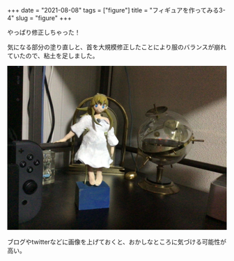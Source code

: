 +++
date = "2021-08-08"
tags = ["figure"]
title = "フィギュアを作ってみる3-4"
slug = "figure"
+++

やっぱり修正しちゃった！

気になる部分の塗り直しと、首を大規模修正したことにより服のバランスが崩れていたので、粘土を足しました。

<a href="https://raw.githubusercontent.com/syui/img/master/other/figure_make_29.jpg"><img src="https://raw.githubusercontent.com/syui/img/master/other/figure_make_29.jpg" alt="ai-figure"/></a>

ブログやtwitterなどに画像を上げておくと、おかしなところに気づける可能性が高い。
